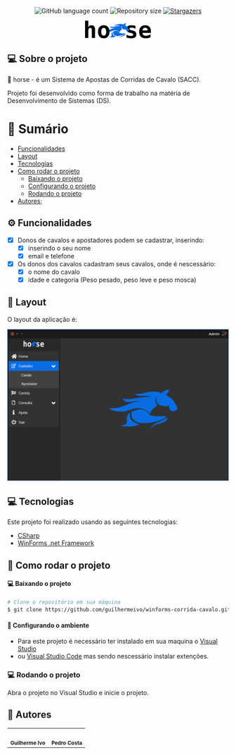 <p align="center">
<img alt="GitHub language count" src="https://img.shields.io/github/languages/count/guilhermeivo/winforms-corrida-cavalo?color=%2304D361" />

<img alt="Repository size" src="https://img.shields.io/github/repo-size/guilhermeivo/winforms-corrida-cavalo" />

<a href="https://github.com/guilhermeivo/winforms-corrida-cavalo/stargazers">
    <img alt="Stargazers" src="https://img.shields.io/github/stars/guilhermeivo/winforms-corrida-cavalo?style=social">
</a>
</p>

<div align="center">
    <img src="https://github.com/guilhermeivo/winforms-corrida-cavalo/blob/master/.github/logo_horse.png" alt="logo-horse" title="logo-horse" width="150px" />
</div>


## 💻 Sobre o projeto

:racehorse: horse - é um Sistema de Apostas de Corridas de Cavalo (SACC).

Projeto foi desenvolvido como forma de trabalho na matéria de Desenvolvimento de Sistemas (DS).

# :scroll: Sumário

- [Funcionalidades](#⚙️-Funcionalidades)
- [Layout](#🎨-Layout)
- [Tecnologias](#computer-tecnologias)
- [Como rodar o projeto](##construction_worker-como-rodar-o-projeto)
    - [Baixando o projeto](##computer-baixando-o-projeto)
    - [Configurando o projeto](##wrench-configurando-o-ambiente)
    - [Rodando o projeto](##computer-rodando-o-projeto)
- [Autores](#🦸-Autores);

## ⚙️ Funcionalidades

- [x] Donos de cavalos e apostadores podem se cadastrar, inserindo:
    - [x] inserindo o seu nome
    - [x] email e telefone

- [x] Os donos dos cavalos cadastram seus cavalos, onde é nescessário:
    - [x] o nome do cavalo
    - [x] idade e categoria (Peso pesado, peso leve e peso mosca)

## 🎨 Layout

O layout da aplicação é:

<div align="center">
    <img src="https://github.com/guilhermeivo/winforms-corrida-cavalo/blob/master/.github/print-app.png" alt="logo-horse" title="logo-horse"/>
</div>

## :computer: Tecnologias

Este projeto foi realizado usando as seguintes tecnologias:

<ul>
  <li><a href="https://docs.microsoft.com/pt-br/dotnet/csharp/">CSharp</a></li>
  <li><a href="https://docs.microsoft.com/pt-br/dotnet/desktop/winforms/?view=netframeworkdesktop-4.8">WinForms .net Framework</a></li>
</ul>

## :construction_worker: Como rodar o projeto

#### :computer: Baixando o projeto

```bash
# Clone o repositório em sua máquina
$ git clone https://github.com/guilhermeivo/winforms-corrida-cavalo.git
```

#### :wrench: Configurando o ambiente

<ul>
    <li>Para este projeto é necessário ter instalado em sua maquina o <a href="https://visualstudio.microsoft.com/pt-br/">Visual Studio</a></li>
	<li>ou <a href="https://code.visualstudio.com/">Visual Studio Code</a> mas sendo nescessário instalar extenções.</li>
</ul>

### :computer: Rodando o projeto

Abra o projeto no Visual Studio e inicie o projeto.

## 🦸 Autores

<table>
  <tr>
    <td align="center"><a href="https://github.com/guilhermeivo"><img style="border-radius: 50%;" src="https://avatars1.githubusercontent.com/u/54378909?s=460&u=47df8efd378d3547815e42059a2e20ac0538e484&v=4" width="100px;" alt=""/><br /><sub><b>Guilherme Ivo</b></sub></a></td>
    <td align="center"><a href="https://github.com/suamae240"><img style="border-radius: 50%;" src="https://avatars0.githubusercontent.com/u/74433534?s=460&v=4" width="100px;" alt=""/><br /><sub><b>Pedro Costa</b></sub></a></td>    
  </tr>
</table>
